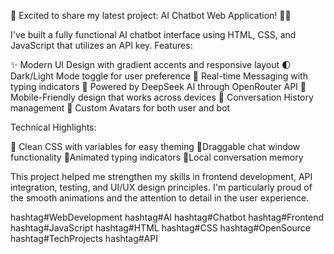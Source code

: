 🚀 Excited to share my latest project: AI Chatbot Web Application! 🤖💬

I've built a fully functional AI chatbot interface using HTML, CSS, and JavaScript that utilizes an API key. Features:

✨ Modern UI Design with gradient accents and responsive layout
🌓 Dark/Light Mode toggle for user preference
💬 Real-time Messaging with typing indicators
🧠 Powered by DeepSeek AI through OpenRouter API
📱 Mobile-Friendly design that works across devices
🔄 Conversation History management
🎨 Custom Avatars for both user and bot

Technical Highlights:

🔷 Clean CSS with variables for easy theming
🔷Draggable chat window functionality
🔷Animated typing indicators
🔷Local conversation memory

This project helped me strengthen my skills in frontend development, API integration, testing, and UI/UX design principles. I'm particularly proud of the smooth animations and the attention to detail in the user experience.

hashtag#WebDevelopment hashtag#AI hashtag#Chatbot hashtag#Frontend hashtag#JavaScript hashtag#HTML hashtag#CSS hashtag#OpenSource hashtag#TechProjects hashtag#API
